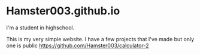 # Hamster003.github.io

I'm a student in highschool. 


This is my very simple website. 
I have a few projects that I've made but only one is public 
https://github.com/Hamster003/calculator-2
